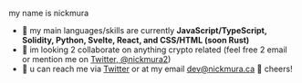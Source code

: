 

my name is nickmura 

- 🧠 my main languages/skills are currently **JavaScript/TypeScript, Solidity, Python, Svelte, React, and CSS/HTML (soon Rust)**
- 👯 im looking 2 collaborate on anything crypto related (feel free 2 email or mention me on [Twitter, @nickmura2](https://twitter.com/nickmura2))
- 💬 u can reach me via [Twitter](https://twitter.com/nickmura/) or at my email dev@nickmura.ca 🤙 cheers!




